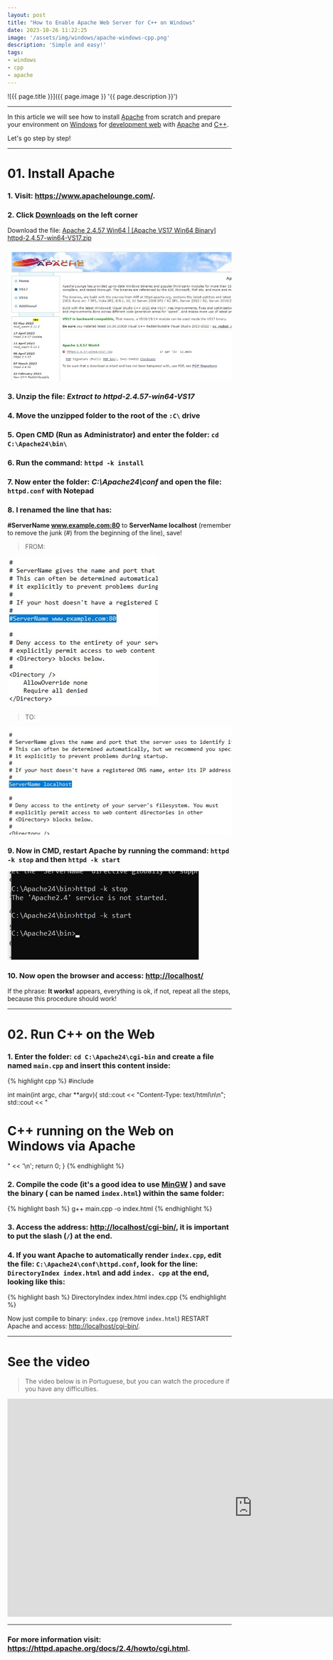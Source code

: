 ```yaml
---
layout: post
title: "How to Enable Apache Web Server for C++ on Windows"
date: 2023-10-26 11:22:25
image: '/assets/img/windows/apache-windows-cpp.png'
description: 'Simple and easy!'
tags:
- windows
- cpp
- apache
---
```


![{{ page.title }}]({{ page.image }} '{{ page.description }}')

---

In this article we will see how to install [Apache](https://terminalroot.com/tags#apache) from scratch and prepare your environment on [Windows](https://terminalroot.com/tags#windows) for [development web](https://terminalroot.com/tags#web) with [Apache](https://terminalroot.com/tags#apache) and [C++](https://terminalroot.com/tags#cpp).

Let's go step by step!

---

# 01. Install Apache
### 1. Visit: <https://www.apachelounge.com/>.
### 2. Click [Downloads](https://www.apachelounge.com/download/) on the left corner
Download the file: [Apache 2.4.57 Win64 | [Apache VS17 Win64 Binary] httpd-2.4.57-win64-VS17.zip](https://www.apachelounge.com/download/VS17/binaries/httpd-2.4.57-win64-VS17.zip)

<img src="/assets/img/windows/apache-download.jpg" loading="lazy" alt="{{ page.title }}">

### 3. Unzip the file: *Extract to httpd-2.4.57-win64-VS17*
### 4. Move the unzipped folder to the root of the `:C\` drive
### 5. Open CMD (Run as Administrator) and enter the folder: `cd C:\Apache24\bin\`
### 6. Run the command: `httpd -k install`
### 7. Now enter the folder: *C:\Apache24\conf* and open the file: `httpd.conf` with Notepad
### 8. I renamed the line that has:
**#ServerName www.example.com:80** to **ServerName localhost** (remember to remove the junk (#) from the beginning of the line), save!

> FROM:
<img src="/assets/img/windows/example-httpd-conf.jpg" loading="lazy" alt="{{ page.title }}">

> TO:
<img src="/assets/img/windows/servername-localhost.jpg" loading="lazy" alt="{{ page.title }}">

### 9. Now in CMD, restart Apache by running the command: `httpd -k stop` and then `httpd -k start`

<img src="/assets/img/windows/httpd-k-stop-start.jpg" loading="lazy" alt="{{ page.title }}">

### 10. Now open the browser and access: <http://localhost/>
If the phrase: **It works!** appears, everything is ok, if not, repeat all the steps, because this procedure should work!

---

# 02. Run C++ on the Web
### 1. Enter the folder: `cd C:\Apache24\cgi-bin` and create a file named `main.cpp` and insert this content inside:
{% highlight cpp %}
#include <iostream>

int main(int argc, char **argv){
   std::cout << "Content-Type: text/html\n\n";
   std::cout << "<h1>C++ running on the Web on Windows via Apache</h1>" << '\n';
   return 0;
}
{% endhighlight %}

### 2. Compile the code (it's a good idea to use [MinGW](https://terminalroot.com/how-to-install-gcc-gpp-mingw-on-windows/) ) and save the binary ( can be named `index.html`) within the same folder:
{% highlight bash %}
g++ main.cpp -o index.html
{% endhighlight %}

### 3. Access the address: <http://localhost/cgi-bin/>, it is important to put the slash (`/`) at the end.
### 4. If you want Apache to automatically render `index.cpp`, edit the file: `C:\Apache24\conf\httpd.conf`, look for the line: `DirectoryIndex index.html` and add `index. cpp` at the end, looking like this:
{% highlight bash %}
<IfModule dir_module>
DirectoryIndex index.html index.cpp
</IfModule>
{% endhighlight %}

Now just compile to binary: `index.cpp` (remove `index.html`) RESTART Apache and access: <http://localhost/cgi-bin/>.

---

# See the video
> The video below is in Portuguese, but you can watch the procedure if you have any difficulties.

<iframe width="1100" height="490" src="https://www.youtube.com/embed/74sAQigSiDM" title="How to Enable Apache Web Server for C++ on Windows" frameborder="0" allow=" accelerometer; autoplay; clipboard-write; encrypted-media; gyroscope; picture-in-picture; web-share" allowfullscreen></iframe>

---

### For more information visit: <https://httpd.apache.org/docs/2.4/howto/cgi.html>.

